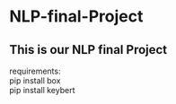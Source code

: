 # NLP-final-Project
## This is our NLP final Project

requirements:  <br>
pip install box <br>
pip install keybert

